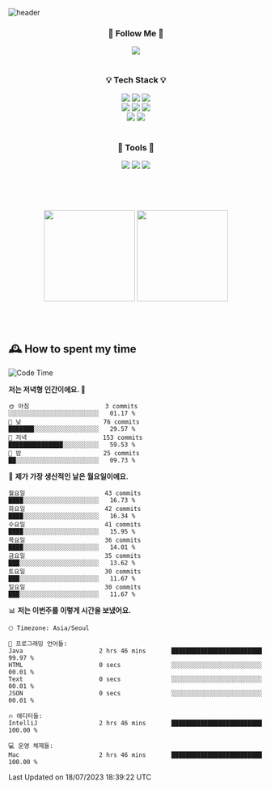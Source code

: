 ![header](https://capsule-render.vercel.app/api?type=waving&color=0:FFE29F,50:FFA99F,100:FF719A&height=300&fontAlignY=40&section=header&text=sung%20eun&fontSize=80&fontColor=FFFFFF)

<div align="center">
	<h3>🐹  Follow Me  🐹</h3>
	<a href="https://velog.io/@saeun05" target="_blank"><img src="https://img.shields.io/badge/Velog-20C997?style=flat&logo=velog&logoColor=white"/></a><br><br>
	<h3>💡  Tech Stack  💡</h3>
	<img src="https://img.shields.io/badge/Java-0078D4?style=flat"/>
	<img src="https://img.shields.io/badge/Spring-6DB33F?style=flat&logo=spring&logoColor=white"/>
	<img src="https://img.shields.io/badge/SpringBoot-6DB33F?style=flat&logo=springboot&logoColor=white"/><br>
	<img src="https://img.shields.io/badge/HTML5-E34F26?style=flat&logo=html5&logoColor=white"/>
	<img src="https://img.shields.io/badge/CSS3-1572B6?style=flat&logo=css3&logoColor=white"/>
	<img src="https://img.shields.io/badge/jQuery-0769AD?style=flat&logo=jquery&logoColor=white"/><br>
	<img src="https://img.shields.io/badge/MySQL-4479A1?style=flat&logo=mysql&logoColor=white"/>
	<img src="https://img.shields.io/badge/oracle-F80000?style=flat&logo=oracle&logoColor=white"/><br><br>
	<h3>🔦  Tools  🔦</h3>
	<img src="https://img.shields.io/badge/intelliJ IDEA-000000?style=flat&logo=intellijidea&logoColor=white"/>
	<img src="https://img.shields.io/badge/Notion-F9DC3E?style=flat&logo=notion&logoColor=white"/>
	<img src="https://img.shields.io/badge/Git-F05032?style=flat&logo=git&logoColor=white"/><br><br>
</div>

<br><br>

<div align="center">
  <img style="height:180px" src="https://github-readme-stats.vercel.app/api?username=sungeunn&show_icons=true&theme=omni&locale=kr"/>
  <img style="height:180px" src="https://github-readme-stats.vercel.app/api/top-langs/?username=sungeunn&theme=omni&layout=compact&locale=kr"/>
</div>

<br><br>

## 🕰 How to spent my time
<!--START_SECTION:waka-->
![Code Time](http://img.shields.io/badge/Code%20Time-64%20hrs%2037%20mins-blue)

**저는 저녁형 인간이에요. 🦉** 

```text
🌞 아침                     3 commits           ░░░░░░░░░░░░░░░░░░░░░░░░░   01.17 % 
🌆 낮　                     76 commits          ███████░░░░░░░░░░░░░░░░░░   29.57 % 
🌃 저녁                     153 commits         ███████████████░░░░░░░░░░   59.53 % 
🌙 밤　                     25 commits          ██░░░░░░░░░░░░░░░░░░░░░░░   09.73 % 
```
📅 **제가 가장 생산적인 날은 월요일이에요.** 

```text
월요일                      43 commits          ████░░░░░░░░░░░░░░░░░░░░░   16.73 % 
화요일                      42 commits          ████░░░░░░░░░░░░░░░░░░░░░   16.34 % 
수요일                      41 commits          ████░░░░░░░░░░░░░░░░░░░░░   15.95 % 
목요일                      36 commits          ████░░░░░░░░░░░░░░░░░░░░░   14.01 % 
금요일                      35 commits          ███░░░░░░░░░░░░░░░░░░░░░░   13.62 % 
토요일                      30 commits          ███░░░░░░░░░░░░░░░░░░░░░░   11.67 % 
일요일                      30 commits          ███░░░░░░░░░░░░░░░░░░░░░░   11.67 % 
```


📊 **저는 이번주를 이렇게 시간을 보냈어요.** 

```text
🕑︎ Timezone: Asia/Seoul

💬 프로그래밍 언어들: 
Java                     2 hrs 46 mins       █████████████████████████   99.97 % 
HTML                     0 secs              ░░░░░░░░░░░░░░░░░░░░░░░░░   00.01 % 
Text                     0 secs              ░░░░░░░░░░░░░░░░░░░░░░░░░   00.01 % 
JSON                     0 secs              ░░░░░░░░░░░░░░░░░░░░░░░░░   00.01 % 

🔥 에디터들: 
IntelliJ                 2 hrs 46 mins       █████████████████████████   100.00 % 

💻 운영 체제들: 
Mac                      2 hrs 46 mins       █████████████████████████   100.00 % 
```


 Last Updated on 18/07/2023 18:39:22 UTC
<!--END_SECTION:waka-->
